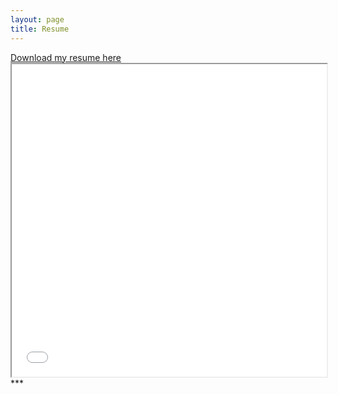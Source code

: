 ```yaml
---
layout: page
title: Resume
---
```


<html>
  <body>
    <a href="https://drive.google.com/file/d/1FePQNbnDDSJLKZxzr2ovJIq-TkGz0SII/view?usp=sharing">Download my resume here</a>
  </body>
</html>

<html>
  <head>
    <title>Chenghao's resume'</title>
  </head>
  <body>
    <iframe src="/resume.pdf" width="100%" height="500px">
    </iframe>
  </body>
</html>
***

